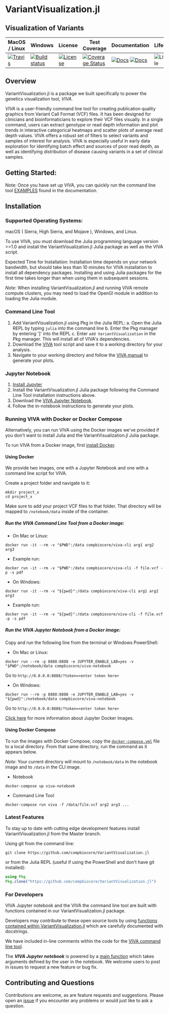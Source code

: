 # VariantVisualization.jl
## Visualization of Variants


| MacOS / Linux | Windows | License | Test Coverage | Documentation | Lifecycle |
| --- | ---- | ------ | ------ | ---- | ---- |
|[![Travis](https://img.shields.io/travis/compbiocore/VariantVisualization.jl/master.svg?style=flat-square)](https://travis-ci.org/compbiocore/VariantVisualization.jl)|[![Build status](https://ci.appveyor.com/api/projects/status/67hyn6rckulwr2dj/branch/master?svg=true)](https://ci.appveyor.com/project/fernandogelin/variantvisualization-jl/branch/master)|[![License](https://img.shields.io/badge/license-MIT-orange.svg?style=flat-square)](https://github.com/compbiocore/VariantVisualization.jl/blob/master/LICENSE.md)|[![Coverage Status](https://coveralls.io/repos/github/compbiocore/VariantVisualization.jl/badge.svg?branch=master)](https://coveralls.io/github/compbiocore/VariantVisualization.jl?branch=master)|[![Docs](https://img.shields.io/badge/docs-stable-blue.svg?style=flat-square)](https://compbiocore.github.io/VariantVisualization.jl/stable) [![Docs](https://img.shields.io/badge/docs-latest-blue.svg?style=flat-square)](https://compbiocore.github.io/VariantVisualization.jl/latest) | ![Lifecycle](https://img.shields.io/badge/lifecycle-active-green.svg?style=flat-square) |


## Overview

VariantVisualization.jl is a package we built specifically to power the genetics visualization tool, *VIVA*.

*VIVA* is a user-friendly command line tool for creating publication quality graphics from Variant Call Format (VCF) files. It has been designed for clinicians and bioinformaticians to explore their VCF files visually. In a single command, users can extract genotype or read depth information and plot trends in interactive categorical heatmaps and scatter plots of average read depth values. VIVA offers a robust set of filters to select variants and samples of interest for analysis. VIVA is especially useful in early data exploration for identifying batch effect and sources of poor read depth, as well as identifying distribution of disease causing variants in a set of clinical samples.


## Getting Started:

Note: Once you have set up VIVA, you can quickly run the command line tool [EXAMPLES](https://compbiocore.github.io/VariantVisualization.jl/latest/examples/) found in the documentation.


## Installation

### Supported Operating Systems:

macOS ( Sierra, High Sierra, and Mojave ), Windows, and Linux.

To use VIVA, you must download the Julia programming language version >=1.0 and install the VariantVisualization.jl Julia package as well as the VIVA script.

Expected Time for Installation: Installation time depends on your network bandwidth, but should take less than 10 minutes for VIVA installation to install all dependency packages. Installing and using Julia packages for the first time takes longer than when using them in subsequent sessions.

*Note*: When installing VariantVisualization.jl and running VIVA remote compute clusters, you may need to load the OpenGl module in addition to loading the Julia module.

### Command Line Tool

1. Add VariantVisualization.jl using Pkg in the Julia REPL:
	a. Open the Julia REPL by typing `julia` into the command line
	b. Enter the Pkg manager by entering ']' into the REPL
	c. Enter `add VariantVisualization` in the Pkg manager. This will install all of VIVA's dependencies.
2. Download the [VIVA](https://github.com/compbiocore/VariantVisualization.jl/blob/master/viva) tool script and save it to a working directory for your analysis.
3. Navigate to your working directory and follow the [VIVA manual](https://compbiocore.github.io/VariantVisualization.jl/stable/) to generate your plots.

### Jupyter Notebook

1. [Install Jupyter](https://jupyter.org/install)
2. Install the VariantVisualization.jl Julia package following the Command Line Tool installation instructions above.
3. Download the [VIVA Jupyter Notebook](https://github.com/compbiocore/VariantVisualization.jl/blob/master/VIVA.ipynb).
4. Follow the in-notebook instructions to generate your plots.

### Running VIVA with Docker or Docker Compose

Alternatively, you can run VIVA using the Docker images we've provided if you don't want to install Julia and the VariantVisualization.jl Julia package.

To run VIVA from a Docker image, first [install Docker](https://docs.docker.com/install/).

#### Using Docker

We provide two images, one with a Jupyter Notebook and one with a command line script for VIVA.

Create a project folder and navigate to it:
```shell
mkdir project_x
cd project_x
```

Make sure to add your project VCF files to that folder. That directory will be mapped to `/notebook/data` inside of the container.

##### Run the VIVA Command Line Tool from a Docker image:

- On Mac or Linux:
```shell
docker run -it --rm -v "$PWD":/data compbiocore/viva-cli arg1 arg2 arg3
```

- Example run:
```shell
docker run -it --rm -v "$PWD":/data compbiocore/viva-cli -f file.vcf -p -s pdf
```

- On Windows:
```shell
docker run -it --rm -v "${pwd}":/data compbiocore/viva-cli arg1 arg2 arg3
```

- Example run:
```shell
docker run -it --rm -v "${pwd}":/data compbiocore/viva-cli -f file.vcf -p -s pdf
```

##### Run the VIVA Jupyter Notebook from a Docker image:

Copy and run the following line from the terminal or Windows PowerShell:

- On Mac or Linux:
```shell
docker run --rm -p 8888:8888 -e JUPYTER_ENABLE_LAB=yes -v "$PWD":/notebook/data compbiocore/viva-notebook
```
Go to `http://0.0.0.0:8888/?token=<enter token here>`


- On Windows:
```shell
docker run --rm -p 8888:8888 -e JUPYTER_ENABLE_LAB=yes -v "${pwd}":/notebook/data compbiocore/viva-notebook
```
Go to `http://0.0.0.0:8888/?token=<enter token here>`

[Click here](https://jupyter-docker-stacks.readthedocs.io/en/latest/index.html) for more information about Jupyter Docker Images.


#### Using Docker Compose

To run the images with Docker Compose, copy the [`docker-compose.yml`](https://github.com/compbiocore/viva-docker/blob/master/docker-compose.yml) file to a local directory. From that same directory, run the command as it appears below.

*Note*: Your current directory will mount to `/notebook/data` in the notebook image and to `/data` in the CLI image.

- Notebook
```shell
docker-compose up viva-notebook
```

- Command Line Tool
```shell
docker-compose run viva -f /data/file.vcf arg2 arg3 ...
```


### Latest Features

To stay up to date with cutting edge development features install VariantVisualization.jl from the Master branch.

Using git from the command line:

```
git clone https://github.com/compbiocore/VariantVisualization.jl
```

or from the Julia REPL (useful if using the PowerShell and don't have git installed):

```julia
using Pkg
Pkg.clone("https://github.com/compbiocore/VariantVisualization.jl")
```


### For Developers

VIVA Jupyter notebook and the VIVA the command line tool are built with functions contained in our VariantVisualization.jl package.

Developers may contribute to these open source tools by using [functions contained within VariantVisualization.jl](https://github.com/compbiocore/VariantVisualization.jl/tree/master/src/) which are carefully documented with docstrings.

We have included in-line comments within the code for the [VIVA command line tool](https://github.com/compbiocore/VariantVisualization.jl/tree/master/viva).

The ***VIVA Jupyter notebook*** is powered by a [main function](https://github.com/compbiocore/VariantVisualization.jl/tree/master/src/new_notebook_utils.jl) which takes arguments defined by the user in the notebook. We welcome users to post in issues to request a new feature or bug fix.


## Contributing and Questions

Contributions are welcome, as are feature requests and suggestions. Please open an
[issue][issues-url] if you encounter any problems or would just like to ask a question.

[issues-url]: https://github.com/compbiocore/VariantVisualization.jl/issues
